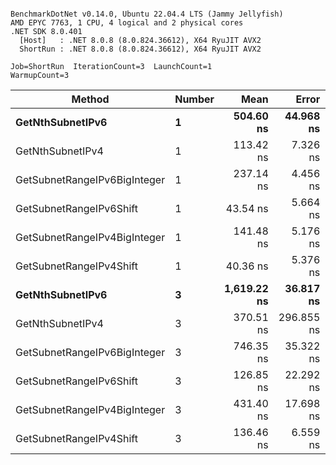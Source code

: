 ```

BenchmarkDotNet v0.14.0, Ubuntu 22.04.4 LTS (Jammy Jellyfish)
AMD EPYC 7763, 1 CPU, 4 logical and 2 physical cores
.NET SDK 8.0.401
  [Host]   : .NET 8.0.8 (8.0.824.36612), X64 RyuJIT AVX2
  ShortRun : .NET 8.0.8 (8.0.824.36612), X64 RyuJIT AVX2

Job=ShortRun  IterationCount=3  LaunchCount=1  
WarmupCount=3  

```
| Method                       | Number | Mean        | Error      | StdDev    | Min         | Max         | Gen0   | Allocated |
|----------------------------- |------- |------------:|-----------:|----------:|------------:|------------:|-------:|----------:|
| **GetNthSubnetIPv6**             | **1**      |   **504.60 ns** |  **44.968 ns** |  **2.465 ns** |   **502.31 ns** |   **507.21 ns** | **0.0076** |     **696 B** |
| GetNthSubnetIPv4             | 1      |   113.42 ns |   7.326 ns |  0.402 ns |   113.09 ns |   113.87 ns | 0.0019 |     160 B |
| GetSubnetRangeIPv6BigInteger | 1      |   237.14 ns |   4.456 ns |  0.244 ns |   236.87 ns |   237.35 ns | 0.0050 |     432 B |
| GetSubnetRangeIPv6Shift      | 1      |    43.54 ns |   5.664 ns |  0.310 ns |    43.28 ns |    43.89 ns | 0.0019 |     160 B |
| GetSubnetRangeIPv4BigInteger | 1      |   141.48 ns |   5.176 ns |  0.284 ns |   141.32 ns |   141.81 ns | 0.0024 |     208 B |
| GetSubnetRangeIPv4Shift      | 1      |    40.36 ns |   5.376 ns |  0.295 ns |    40.07 ns |    40.66 ns | 0.0021 |     176 B |
| **GetNthSubnetIPv6**             | **3**      | **1,619.22 ns** |  **36.817 ns** |  **2.018 ns** | **1,616.89 ns** | **1,620.50 ns** | **0.0248** |    **2168 B** |
| GetNthSubnetIPv4             | 3      |   370.51 ns | 296.855 ns | 16.272 ns |   361.07 ns |   389.30 ns | 0.0057 |     480 B |
| GetSubnetRangeIPv6BigInteger | 3      |   746.35 ns |  35.322 ns |  1.936 ns |   744.57 ns |   748.41 ns | 0.0153 |    1296 B |
| GetSubnetRangeIPv6Shift      | 3      |   126.85 ns |  22.292 ns |  1.222 ns |   126.14 ns |   128.26 ns | 0.0057 |     480 B |
| GetSubnetRangeIPv4BigInteger | 3      |   431.40 ns |  17.698 ns |  0.970 ns |   430.49 ns |   432.42 ns | 0.0072 |     624 B |
| GetSubnetRangeIPv4Shift      | 3      |   136.46 ns |   6.559 ns |  0.360 ns |   136.07 ns |   136.78 ns | 0.0062 |     528 B |
